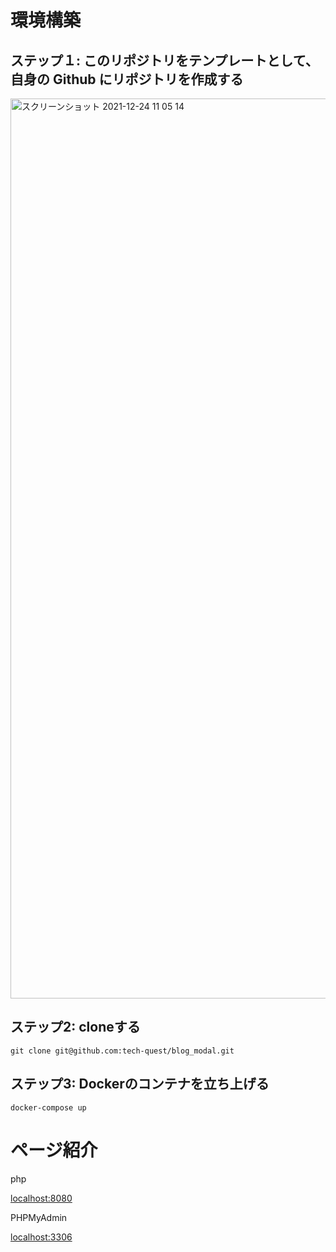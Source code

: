 # 環境構築

## ステップ１: このリポジトリをテンプレートとして、自身の Github にリポジトリを作成する

<img width="1440" alt="スクリーンショット 2021-12-24 11 05 14" src="https://user-images.githubusercontent.com/63081802/147306983-b09827a5-cdbd-4061-a1c3-390496b266a8.png">

## ステップ2: cloneする

```
git clone git@github.com:tech-quest/blog_modal.git
```

## ステップ3: Dockerのコンテナを立ち上げる

```
docker-compose up
```

# ページ紹介

php

[localhost:8080](http://localhost:8080)

PHPMyAdmin

[localhost:3306](http://localhost:3306)
